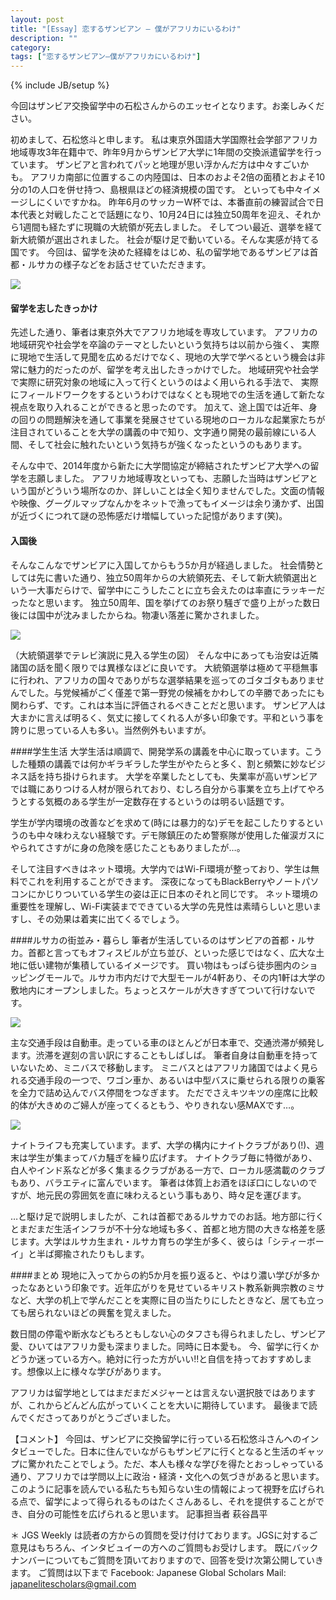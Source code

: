 ```yaml
---
layout: post
title: "[Essay] 恋するザンビアン — 僕がアフリカにいるわけ"
description: ""
category: 
tags: ["恋するザンビアン—僕がアフリカにいるわけ"]
---
```

{% include JB/setup %}

今回はザンビア交換留学中の石松さんからのエッセイとなります。お楽しみください。初めまして、石松悠斗と申します。私は東京外国語大学国際社会学部アフリカ地域専攻3年在籍中で、昨年9月からザンビア大学に1年間の交換派遣留学を行っています。ザンビアと言われてパッと地理が思い浮かんだ方は中々すごいかも。アフリカ南部に位置するこの内陸国は、日本のおよそ2倍の面積とおよそ10分の1の人口を併せ持つ、島根県ほどの経済規模の国です。といっても中々イメージしにくいですかね。昨年6月のサッカーW杯では、本番直前の練習試合で日本代表と対戦したことで話題になり、10月24日には独立50周年を迎え、それから1週間も経たずに現職の大統領が死去しました。そしてつい最近、選挙を経て新大統領が選出されました。社会が駆け足で動いている。そんな実感が持てる国です。今回は、留学を決めた経緯をはじめ、私の留学地であるザンビアは首都・ルサカの様子などをお話させていただきます。![]({{site.url}}/assets/uploads/16/children.jpg)#### 留学を志したきっかけ先述した通り、筆者は東京外大でアフリカ地域を専攻しています。アフリカの地域研究や社会学を卒論のテーマとしたいという気持ちは以前から強く、実際に現地で生活して見聞を広めるだけでなく、現地の大学で学べるという機会は非常に魅力的だったのが、留学を考え出したきっかけでした。地域研究や社会学で実際に研究対象の地域に入って行くというのはよく用いられる手法で、実際にフィールドワークをするというわけではなくとも現地での生活を通して新たな視点を取り入れることができると思ったのです。加えて、途上国では近年、身の回りの問題解決を通して事業を発展させている現地のローカルな起業家たちが注目されていることを大学の講義の中で知り、文字通り開発の最前線にいる人間、そして社会に触れたいという気持ちが強くなったというのもあります。そんな中で、2014年度から新たに大学間協定が締結されたザンビア大学への留学を志願しました。アフリカ地域専攻といっても、志願した当時はザンビアという国がどういう場所なのか、詳しいことは全く知りませんでした。文面の情報や映像、グーグルマップなんかをネットで漁ってもイメージは余り湧かず、出国が近づくにつれて謎の恐怖感だけ増幅していった記憶があります(笑)。#### 入国後そんなこんなでザンビアに入国してからもう5か月が経過しました。社会情勢としては先に書いた通り、独立50周年からの大統領死去、そして新大統領選出という一大事だらけで、留学中にこうしたことに立ち会えたのは率直にラッキーだったなと思います。独立50周年、国を挙げてのお祭り騒ぎで盛り上がった数日後には国中が沈みましたからね。物凄い落差に驚かされました。

![]({{site.url}}/assets/uploads/16/president.jpg)
（大統領選挙でテレビ演説に見入る学生の図）そんな中にあっても治安は近隣諸国の話を聞く限りでは異様なほどに良いです。大統領選挙は極めて平穏無事に行われ、アフリカの国々でありがちな選挙結果を巡ってのゴタゴタもありませんでした。与党候補がごく僅差で第一野党の候補をかわしての辛勝であったにも関わらず、です。これは本当に評価されるべきことだと思います。ザンビア人は大まかに言えば明るく、気丈に接してくれる人が多い印象です。平和という事を誇りに思っている人も多い。当然例外もいますが。####学生生活大学生活は順調で、開発学系の講義を中心に取っています。こうした種類の講義では何かギラギラした学生がやたらと多く、割と頻繁に妙なビジネス話を持ち掛けられます。大学を卒業したとしても、失業率が高いザンビアでは職にありつける人材が限られており、むしろ自分から事業を立ち上げてやろうとする気概のある学生が一定数存在するというのは明るい話題です。学生が学内環境の改善などを求めて(時には暴力的な)デモを起こしたりするというのも中々味わえない経験です。デモ隊鎮圧のため警察隊が使用した催涙ガスにやられてさすがに身の危険を感じたこともありましたが…。そして注目すべきはネット環境。大学内ではWi-Fi環境が整っており、学生は無料でこれを利用することができます。深夜になってもBlackBerryやノートパソコンにかじりついている学生の姿は正に日本のそれと同じです。ネット環境の重要性を理解し、Wi-Fi実装までできている大学の先見性は素晴らしいと思いますし、その効果は着実に出てくるでしょう。####ルサカの街並み・暮らし筆者が生活しているのはザンビアの首都・ルサカ。首都と言ってもオフィスビルが立ち並び、といった感じではなく、広大な土地に低い建物が集積しているイメージです。買い物はもっぱら徒歩圏内のショッピングモールで。ルサカ市内だけで大型モールが4軒あり、その内1軒は大学の敷地内にオープンしました。ちょっとスケールが大きすぎてついて行けないです。

![]({{site.url}}/assets/uploads/16/corridor.jpg)主な交通手段は自動車。走っている車のほとんどが日本車で、交通渋滞が頻発します。渋滞を遅刻の言い訳にすることもしばしば。筆者自身は自動車を持っていないため、ミニバスで移動します。ミニバスとはアフリカ諸国ではよく見られる交通手段の一つで、ワゴン車か、あるいは中型バスに乗せられる限りの乗客を全力で詰め込んでバス停間をつなぎます。ただでさえキツキツの座席に比較的体が大きめのご婦人が座ってくるともう、やりきれない感MAXです…。

![]({{site.url}}/assets/uploads/16/shop.jpg)ナイトライフも充実しています。まず、大学の構内にナイトクラブがあり(!)、週末は学生が集まってバカ騒ぎを繰り広げます。ナイトクラブ毎に特徴があり、白人やインド系などが多く集まるクラブがある一方で、ローカル感満載のクラブもあり、バラエティに富んでいます。筆者は体質上お酒をほぼ口にしないのですが、地元民の雰囲気を直に味わえるという事もあり、時々足を運びます。…と駆け足で説明しましたが、これは首都であるルサカでのお話。地方部に行くとまだまだ生活インフラが不十分な地域も多く、首都と地方間の大きな格差を感じます。大学はルサカ生まれ・ルサカ育ちの学生が多く、彼らは「シティーボーイ」と半ば揶揄されたりもします。####まとめ現地に入ってからの約5か月を振り返ると、やはり濃い学びが多かったなあという印象です。近年広がりを見せているキリスト教系新興宗教のミサなど、大学の机上で学んだことを実際に目の当たりにしたときなど、居ても立っても居られないほどの興奮を覚えました。数日間の停電や断水などもろともしない心のタフさも得られましたし、ザンビア愛、ひいてはアフリカ愛も深まりました。同時に日本愛も。今、留学に行くかどうか迷っている方へ。絶対に行った方がいい!!と自信を持っておすすめします。想像以上に様々な学びがあります。アフリカは留学地としてはまだまだメジャーとは言えない選択肢ではありますが、これからどんどん広がっていくことを大いに期待しています。最後まで読んでくださってありがとうございました。【コメント】今回は、ザンビアに交換留学に行っている石松悠斗さんへのインタビューでした。日本に住んでいながらもザンビアに行くとなると生活のギャップに驚かれたことでしょう。ただ、本人も様々な学びを得たとおっしゃっている通り、アフリカでは学問以上に政治・経済・文化への気づきがあると思います。このように記事を読んでいる私たちも知らない生の情報によって視野を広げられる点で、留学によって得られるものはたくさんあるし、それを提供することができ、自分の可能性を広げられると思います。記事担当者 萩谷昌平＊	JGS Weekly は読者の方からの質問を受け付けております。JGSに対するご意見はもちろん、インタビュイーの方へのご質問もお受けします。 既にバックナンバーについてもご質問を頂いておりますので、回答を受け次第公開していきます。 ご質問は以下まで Facebook: Japanese Global Scholars Mail: japanelitescholars@gmail.com
